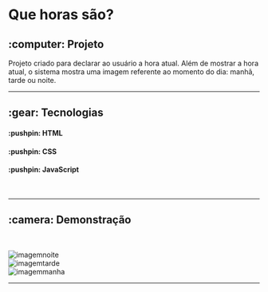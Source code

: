 # Que horas são?

 <h2> :computer: Projeto </h2>
 <p> Projeto criado para declarar ao usuário a hora atual. Além de mostrar a hora atual, o sistema mostra uma imagem referente ao momento do dia: manhã, tarde ou noite.</p>
<hr>
<h2> :gear: Tecnologias </h2>
    <h4> :pushpin: HTML </h4>
    <h4> :pushpin: CSS </h4>
    <h4> :pushpin: JavaScript </h4>
 <br>
<hr>
<h2> :camera: Demonstração </h2>
<br>

![imagemnoite](https://user-images.githubusercontent.com/97242525/171712642-fe1f3eae-494c-405d-a874-95e3f748851d.png)
<br>
![imagemtarde](https://user-images.githubusercontent.com/97242525/171712848-26714f14-04d9-45e7-a24f-380e9aa33e1b.png)
<br>
![imagemmanha](https://user-images.githubusercontent.com/97242525/171713030-48290a3f-5c9f-457b-900e-2bdf33333600.png)
<hr>

 
